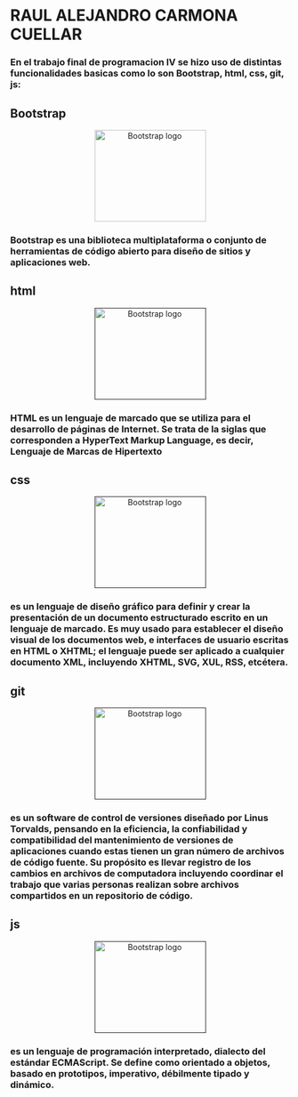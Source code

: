 # RAUL ALEJANDRO CARMONA CUELLAR

### En el trabajo final de programacion IV se hizo uso de distintas funcionalidades basicas como lo son Bootstrap, html, css, git, js:

## Bootstrap
<p align="center">
  <a href="https://getbootstrap.com/">
    <img src="https://getbootstrap.com/docs/5.2/assets/brand/bootstrap-logo-shadow.png" alt="Bootstrap logo" width="200" height="165">
  </a>
</p>

### Bootstrap es una biblioteca multiplataforma o conjunto de herramientas de código abierto para diseño de sitios y aplicaciones web. 

## html
<p align="center">
  <a href="">
    <img src="https://encrypted-tbn0.gstatic.com/images?q=tbn:ANd9GcQpngGRjYX1ca7qAADU3K6eGLj7ShQE3L2otdzfryl_Y9Ht2QRoQKYQbsXd36XIxMbYOw0&usqp=CAU" alt="Bootstrap logo" width="200" height="165">
  </a>
</p>

### HTML es un lenguaje de marcado que se utiliza para el desarrollo de páginas de Internet. Se trata de la siglas que corresponden a HyperText Markup Language, es decir, Lenguaje de Marcas de Hipertexto

## css
<p align="center">
  <a href="">
    <img src="https://upload.wikimedia.org/wikipedia/commons/thumb/d/d5/CSS3_logo_and_wordmark.svg/800px-CSS3_logo_and_wordmark.svg.png" alt="Bootstrap logo" width="200" height="165">
  </a>
</p>

### es un lenguaje de diseño gráfico para definir y crear la presentación de un documento estructurado escrito en un lenguaje de marcado. Es muy usado para establecer el diseño visual de los documentos web, e interfaces de usuario escritas en HTML o XHTML; el lenguaje puede ser aplicado a cualquier documento XML, incluyendo XHTML, SVG, XUL, RSS, etcétera. 

## git
<p align="center">
  <a href="">
    <img src="https://upload.wikimedia.org/wikipedia/commons/thumb/e/e0/Git-logo.svg/1920px-Git-logo.svg.png" alt="Bootstrap logo" width="200" height="165">
  </a>
</p>

### es un software de control de versiones diseñado por Linus Torvalds, pensando en la eficiencia, la confiabilidad y compatibilidad del mantenimiento de versiones de aplicaciones cuando estas tienen un gran número de archivos de código fuente. Su propósito es llevar registro de los cambios en archivos de computadora incluyendo coordinar el trabajo que varias personas realizan sobre archivos compartidos en un repositorio de código.

## js
<p align="center">
  <a href="">
    <img src="https://upload.wikimedia.org/wikipedia/commons/thumb/9/99/Unofficial_JavaScript_logo_2.svg/800px-Unofficial_JavaScript_logo_2.svg.png" alt="Bootstrap logo" width="200" height="165">
  </a>
</p>

### es un lenguaje de programación interpretado, dialecto del estándar ECMAScript. Se define como orientado a objetos, basado en prototipos, imperativo, débilmente tipado y dinámico.
